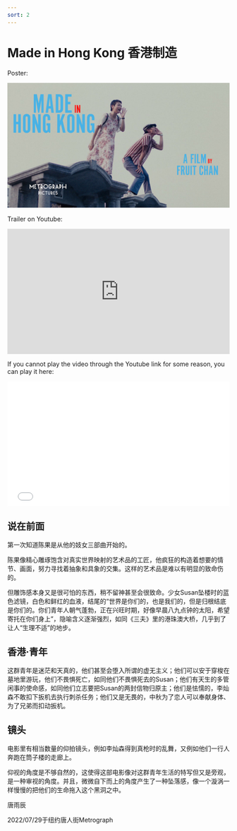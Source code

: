 ```yaml
---
sort: 2
---
```


# Made in Hong Kong 香港制造

Poster:

<img src="../assets/images/MIHKUPDATED.png" width="560"/>


Trailer on Youtube:

<style>.embed-container { position: relative; padding-bottom: 56.25%; height: 0; overflow: hidden; max-width: 100%; } .embed-container iframe, .embed-container object, .embed-container embed { position: absolute; top: 0; left: 0; width: 100%; height: 100%; }</style>
<div class='embed-container'>
<iframe src='https://www.youtube.com/embed/Op4HBWPiDyU' title="YouTube video player" frameborder='0' allow="accelerometer; autoplay; clipboard-write; encrypted-media; gyroscope; picture-in-picture" allowfullscreen></iframe>
</div>

If you cannot play the video through the Youtube link for some reason, you can play it here:

<style>.embed-container { position: relative; padding-bottom: 56.25%; height: 0; overflow: hidden; max-width: 100%; } .embed-container iframe, .embed-container object, .embed-container embed { position: absolute; top: 0; left: 0; width: 100%; height: 100%; }</style>
<div class='embed-container'>
<iframe src='//player.bilibili.com/player.html?aid=218837149&bvid=BV128411x7DY&cid=855528686&page=1' title="Bilibili video player" frameborder='0' allow="accelerometer; autoplay; clipboard-write; encrypted-media; gyroscope; picture-in-picture" allowfullscreen></iframe>
</div>

<!--
<video preload width="100%" controls poster="../assets/images/made-in-hong-kong.jpeg">
  <source src="https://github.com/yuchentang/yuchentang.github.io/blob/main/assets/images/Made_in_Hong_Kong_trailer_metrograph.mp4?raw=true" type="video/mp4">
</video>
-->

## 说在前面

第一次知道陈果是从他的妓女三部曲开始的。

陈果像精心雕琢饱含对真实世界映射的艺术品的工匠，他疯狂的构造着想要的情节、画面，努力寻找着抽象和具象的交集。这样的艺术品是难以有明显的致命伤的。

但雕饰感本身又是很可怕的东西，稍不留神甚至会很致命。少女Susan坠楼时的蓝色滤镜，白色和鲜红的血液，结尾的“世界是你们的，也是我们的，但是归根结底是你们的。你们青年人朝气蓬勃，正在兴旺时期，好像早晨八九点钟的太阳，希望寄托在你们身上”，隐喻含义逐渐强烈，如同《三夫》里的港珠澳大桥，几乎到了让人“生理不适”的地步。

## 香港·青年

这群青年是迷茫和天真的，他们甚至会堕入所谓的虚无主义；他们可以安于穿梭在墓地里游玩，他们不畏惧死亡，如同他们不畏惧死去的Susan；他们有天生的多管闲事的使命感，如同他们立志要把Susan的两封信物归原主；他们是怯懦的，李灿森不敢扣下扳机去执行刺杀任务；他们又是无畏的，中秋为了恋人可以奉献身体、为了兄弟而扣动扳机。

## 镜头

电影里有相当数量的仰拍镜头，例如李灿森得到真枪时的乱舞，又例如他们一行人奔跑在筒子楼的走廊上。

仰视的角度是不够自然的，这使得这部电影像对这群青年生活的特写但又是旁观，是一种审视的角度。并且，微微自下而上的角度产生了一种坠落感，像一个漩涡一样慢慢的把他们的生命拖入这个黑洞之中。


唐雨辰 

2022/07/29于纽约唐人街Metrograph